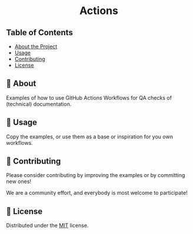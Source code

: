 <div align="center">

# Actions

</div>

## Table of Contents

- [About the Project](#📄-about)
- [Usage](#🚀-usage)
- [Contributing](#🤝-contributing)
- [License](#📝-license)

## 📄 About

Examples of how to use GitHub Actions Workflows for QA checks of (technical) documentation.

## 🚀 Usage

Copy the examples, or use them as a base or inspiration for you own workflows.

## 🤝 Contributing

Please consider contributing by improving the examples or by committing new ones!

We are a community effort, and everybody is most welcome to participate!

## 📝 License

Distributed under the [MIT](https://choosealicense.com/licenses/mit/ "Link to license") license.